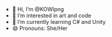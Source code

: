 - 👋 Hi, I’m @KOWIpng
- 👀 I’m interested in art and code
- 🌱 I’m currently learning C# and Unity
- 😄 Pronouns: She/Her

